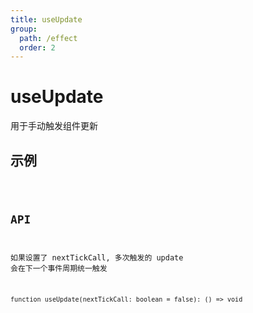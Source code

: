 ```yaml
---
title: useUpdate
group:
  path: /effect
  order: 2
---
```


# useUpdate

用于手动触发组件更新

## 示例

<code src="./useUpdate.demo.tsx" />

## API

如果设置了 nextTickCall, 多次触发的 update 会在下一个事件周期统一触发

`function useUpdate(nextTickCall: boolean = false): () => void`
